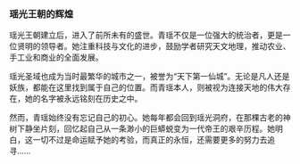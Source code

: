 ### **瑶光王朝的辉煌**
瑶光王朝建立后，进入了前所未有的盛世。青瑶不仅是一位强大的统治者，更是一位贤明的领导者。她注重科技与文化的进步，鼓励学者研究天文地理，推动农业、手工业和商业的全面发展。

瑶光圣域也成为当时最繁华的城市之一，被誉为“天下第一仙城”。无论是凡人还是妖族，都能在这里找到属于自己的位置。而青瑶本人，则被视为连接天地的伟大存在，她的名字被永远铭刻在历史之中。

然而，青瑶始终没有忘记自己的初心。她每年都会回到瑶光洞府，在那棵古老的神树下静坐片刻，回忆起自己从一条渺小的巨蟒蜕变为一代帝王的艰辛历程。她明白，这一切不过是命运赋予她的考验，而真正的永恒，还需要更多的努力去追寻……